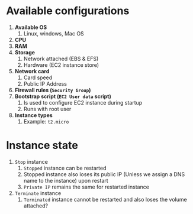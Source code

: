 
# Available configurations

1. **Available OS**
   1. Linux, windows, Mac OS
2. **CPU**
3. **RAM**
4. **Storage**
   1. Network attached (EBS & EFS)
   2. Hardware (EC2 instance store)
5. **Network card**
   1. Card speed
   2. Public IP Address
6. **Firewall rules (`Security Group`)**
7. **Bootstrap script (`EC2 User data` script)**  
   1. Is used to configure EC2 instance during startup
   2. Runs with root user
8. **Instance types**
   1. Example: `t2.micro`

# Instance state
 
1. `Stop` instance 
   1. `Stopped` instance can be restarted
   2. Stopped instance also loses its public IP (Unless we assign a DNS name to the instance) upon restart
   3. `Private IP` remains the same for restarted instance
2. `Terminate` instance
   1. `Terminated` instance cannot be restarted and also loses the volume attached?
  